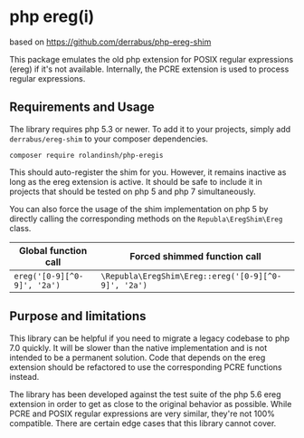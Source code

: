 # php ereg(i)

based on https://github.com/derrabus/php-ereg-shim 

This package emulates the old php extension for POSIX regular expressions
(ereg) if it's not available. Internally, the PCRE extension is used to process
regular expressions.

## Requirements and Usage

The library requires php 5.3 or newer. To add it to your projects, simply add
`derrabus/ereg-shim` to your composer dependencies.

```
composer require rolandinsh/php-eregis
```

This should auto-register the shim for you. However, it remains inactive as
long as the ereg extension is active. It should be safe to include it in
projects that should be tested on php 5 and php 7 simultaneously.

You can also force the usage of the shim implementation on php 5 by directly
calling the corresponding methods on the `Republa\EregShim\Ereg` class.

Global function call        | Forced shimmed function call
--------------------------- | -------------------------------------------------
`ereg('[0-9][^0-9]', '2a')` | `\Republa\EregShim\Ereg::ereg('[0-9][^0-9]', '2a')`

## Purpose and limitations

This library can be helpful if you need to migrate a legacy codebase to php 7.0
quickly. It will be slower than the native implementation and is not intended
to be a permanent solution. Code that depends on the ereg extension should be
refactored to use the corresponding PCRE functions instead.

The library has been developed against the test suite of the php 5.6 ereg
extension in order to get as close to the original behavior as possible. While
PCRE and POSIX regular expressions are very similar, they're not 100%
compatible. There are certain edge cases that this library cannot cover.
